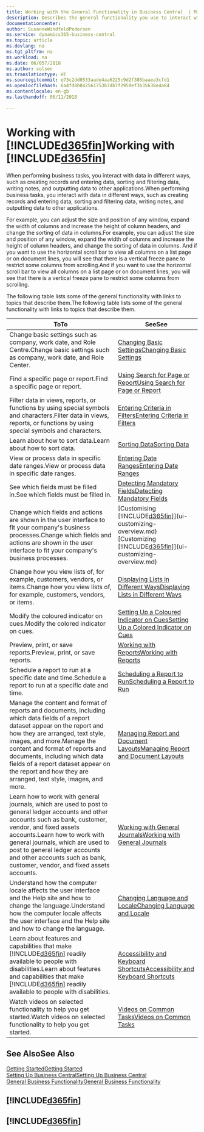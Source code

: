 ```yaml
---
title: Working with the General Functionality in Business Central  | Microsoft Docs
description: Describes the general functionality you use to interact with data in Business Central, such as entering values, sorting data, and changing views.
documentationcenter: 
author: SusanneWindfeldPedersen
ms.service: dynamics365-business-central
ms.topic: article
ms.devlang: na
ms.tgt_pltfrm: na
ms.workload: na
ms.date: 06/057/2018
ms.author: solsen
ms.translationtype: HT
ms.sourcegitcommit: e73c2dd0533aade4aa6225c9d2f385baaea3cfd1
ms.openlocfilehash: 6a4fd8b042561753b7db7f2959ef3b35638e4a84
ms.contentlocale: en-gb
ms.lasthandoff: 06/11/2018

---
```

# <a name="working-with-included365finincludesd365finmdmd"></a><span data-ttu-id="4c9e8-103">Working with [!INCLUDE[d365fin](includes/d365fin_md.md)]</span><span class="sxs-lookup"><span data-stu-id="4c9e8-103">Working with [!INCLUDE[d365fin](includes/d365fin_md.md)]</span></span>
<span data-ttu-id="4c9e8-104">When performing business tasks, you interact with data in different ways, such as creating records and entering data, sorting and filtering data, writing notes, and outputting data to other applications.</span><span class="sxs-lookup"><span data-stu-id="4c9e8-104">When performing business tasks, you interact with data in different ways, such as creating records and entering data, sorting and filtering data, writing notes, and outputting data to other applications.</span></span>

<span data-ttu-id="4c9e8-105">For example, you can adjust the size and position of any window, expand the width of columns and increase the height of column headers, and change the sorting of data in columns.</span><span class="sxs-lookup"><span data-stu-id="4c9e8-105">For example, you can adjust the size and position of any window, expand the width of columns and increase the height of column headers, and change the sorting of data in columns.</span></span> <span data-ttu-id="4c9e8-106">And if you want to use the horizontal scroll bar to view all columns on a list page or on document lines, you will see that there is a vertical freeze pane to restrict some columns from scrolling.</span><span class="sxs-lookup"><span data-stu-id="4c9e8-106">And if you want to use the horizontal scroll bar to view all columns on a list page or on document lines, you will see that there is a vertical freeze pane to restrict some columns from scrolling.</span></span>

<span data-ttu-id="4c9e8-107">The following table lists some of the general functionality with links to topics that describe them.</span><span class="sxs-lookup"><span data-stu-id="4c9e8-107">The following table lists some of the general functionality with links to topics that describe them.</span></span>

| <span data-ttu-id="4c9e8-108">To</span><span class="sxs-lookup"><span data-stu-id="4c9e8-108">To</span></span> | <span data-ttu-id="4c9e8-109">See</span><span class="sxs-lookup"><span data-stu-id="4c9e8-109">See</span></span> |
| --- | --- |
| <span data-ttu-id="4c9e8-110">Change basic settings such as company, work date, and Role Centre.</span><span class="sxs-lookup"><span data-stu-id="4c9e8-110">Change basic settings such as company, work date, and Role Center.</span></span> |[<span data-ttu-id="4c9e8-111">Changing Basic Settings</span><span class="sxs-lookup"><span data-stu-id="4c9e8-111">Changing Basic Settings</span></span>](ui-change-basic-settings.md) |
| <span data-ttu-id="4c9e8-112">Find a specific page or report.</span><span class="sxs-lookup"><span data-stu-id="4c9e8-112">Find a specific page or report.</span></span> |[<span data-ttu-id="4c9e8-113">Using Search for Page or Report</span><span class="sxs-lookup"><span data-stu-id="4c9e8-113">Using Search for Page or Report</span></span>](ui-search.md) |
| <span data-ttu-id="4c9e8-114">Filter data in views, reports, or functions by using special symbols and characters.</span><span class="sxs-lookup"><span data-stu-id="4c9e8-114">Filter data in views, reports, or functions by using special symbols and characters.</span></span> |[<span data-ttu-id="4c9e8-115">Entering Criteria in Filters</span><span class="sxs-lookup"><span data-stu-id="4c9e8-115">Entering Criteria in Filters</span></span>](ui-enter-criteria-filters.md) |
| <span data-ttu-id="4c9e8-116">Learn about how to sort data.</span><span class="sxs-lookup"><span data-stu-id="4c9e8-116">Learn about how to sort data.</span></span> |[<span data-ttu-id="4c9e8-117">Sorting Data</span><span class="sxs-lookup"><span data-stu-id="4c9e8-117">Sorting Data</span></span>](ui-sorting.md) |
| <span data-ttu-id="4c9e8-118">View or process data in specific date ranges.</span><span class="sxs-lookup"><span data-stu-id="4c9e8-118">View or process data in specific date ranges.</span></span> |[<span data-ttu-id="4c9e8-119">Entering Date Ranges</span><span class="sxs-lookup"><span data-stu-id="4c9e8-119">Entering Date Ranges</span></span>](ui-enter-date-ranges.md) |
| <span data-ttu-id="4c9e8-120">See which fields must be filled in.</span><span class="sxs-lookup"><span data-stu-id="4c9e8-120">See which fields must be filled in.</span></span> |[<span data-ttu-id="4c9e8-121">Detecting Mandatory Fields</span><span class="sxs-lookup"><span data-stu-id="4c9e8-121">Detecting Mandatory Fields</span></span>](ui-mandatory-fields.md) |
| <span data-ttu-id="4c9e8-122">Change which fields and actions are shown in the user interface to fit your company's business processes.</span><span class="sxs-lookup"><span data-stu-id="4c9e8-122">Change which fields and actions are shown in the user interface to fit your company's business processes.</span></span> |<span data-ttu-id="4c9e8-123">[Customising [!INCLUDE[d365fin](includes/d365fin_md.md)]](ui-customizing-overview.md)</span><span class="sxs-lookup"><span data-stu-id="4c9e8-123">[Customizing [!INCLUDE[d365fin](includes/d365fin_md.md)]](ui-customizing-overview.md)</span></span> |
| <span data-ttu-id="4c9e8-124">Change how you view lists of, for example, customers, vendors, or items.</span><span class="sxs-lookup"><span data-stu-id="4c9e8-124">Change how you view lists of, for example, customers, vendors, or items.</span></span> |[<span data-ttu-id="4c9e8-125">Displaying Lists in Different Ways</span><span class="sxs-lookup"><span data-stu-id="4c9e8-125">Displaying Lists in Different Ways</span></span>](across-display-lists-different-views.md) |
| <span data-ttu-id="4c9e8-126">Modify the coloured indicator on cues.</span><span class="sxs-lookup"><span data-stu-id="4c9e8-126">Modify the colored indicator on cues.</span></span> |[<span data-ttu-id="4c9e8-127">Setting Up a Coloured Indicator on Cues</span><span class="sxs-lookup"><span data-stu-id="4c9e8-127">Setting Up a Colored Indicator on Cues</span></span>](ui-how-setup-colored-indicator-cues.md) |
|<span data-ttu-id="4c9e8-128">Preview, print, or save reports.</span><span class="sxs-lookup"><span data-stu-id="4c9e8-128">Preview, print, or save reports.</span></span>|[<span data-ttu-id="4c9e8-129">Working with Reports</span><span class="sxs-lookup"><span data-stu-id="4c9e8-129">Working with Reports</span></span>](ui-work-report.md)|
| <span data-ttu-id="4c9e8-130">Schedule a report to run at a specific date and time.</span><span class="sxs-lookup"><span data-stu-id="4c9e8-130">Schedule a report to run at a specific date and time.</span></span> |[<span data-ttu-id="4c9e8-131">Scheduling a Report to Run</span><span class="sxs-lookup"><span data-stu-id="4c9e8-131">Scheduling a Report to Run</span></span>](ui-work-report.md#ScheduleReport) |
| <span data-ttu-id="4c9e8-132">Manage the content and format of reports and documents, including which data fields of a report dataset appear on the report and how they are arranged, text style, images, and more.</span><span class="sxs-lookup"><span data-stu-id="4c9e8-132">Manage the content and format of reports and documents, including which data fields of a report dataset appear on the report and how they are arranged, text style, images, and more.</span></span>|[<span data-ttu-id="4c9e8-133">Managing Report and Document Layouts</span><span class="sxs-lookup"><span data-stu-id="4c9e8-133">Managing Report and Document Layouts</span></span>](ui-manage-report-layouts.md) |
| <span data-ttu-id="4c9e8-134">Learn how to work with general journals, which are used to post to general ledger accounts and other accounts such as bank, customer, vendor, and fixed assets accounts.</span><span class="sxs-lookup"><span data-stu-id="4c9e8-134">Learn how to work with general journals, which are used to post to general ledger accounts and other accounts such as bank, customer, vendor, and fixed assets accounts.</span></span> |[<span data-ttu-id="4c9e8-135">Working with General Journals</span><span class="sxs-lookup"><span data-stu-id="4c9e8-135">Working with General Journals</span></span>](ui-work-general-journals.md) |
|<span data-ttu-id="4c9e8-136">Understand how the computer locale affects the user interface and the Help site and how to change the language.</span><span class="sxs-lookup"><span data-stu-id="4c9e8-136">Understand how the computer locale affects the user interface and the Help site and how to change the language.</span></span>|[<span data-ttu-id="4c9e8-137">Changing Language and Locale</span><span class="sxs-lookup"><span data-stu-id="4c9e8-137">Changing Language and Locale</span></span>](about-locale-language.md)|
|<span data-ttu-id="4c9e8-138">Learn about features and capabilities that make [!INCLUDE[d365fin](includes/d365fin_md.md)] readily available to people with disabilities.</span><span class="sxs-lookup"><span data-stu-id="4c9e8-138">Learn about features and capabilities that make [!INCLUDE[d365fin](includes/d365fin_md.md)] readily available to people with disabilities.</span></span>|[<span data-ttu-id="4c9e8-139">Accessibility and Keyboard Shortcuts</span><span class="sxs-lookup"><span data-stu-id="4c9e8-139">Accessibility and Keyboard Shortcuts</span></span>](ui-accessibility.md)|
|<span data-ttu-id="4c9e8-140">Watch videos on selected functionality to help you get started.</span><span class="sxs-lookup"><span data-stu-id="4c9e8-140">Watch videos on selected functionality to help you get started.</span></span>|[<span data-ttu-id="4c9e8-141">Videos on Common Tasks</span><span class="sxs-lookup"><span data-stu-id="4c9e8-141">Videos on Common Tasks</span></span>](across-videos.md)|  

## <a name="see-also"></a><span data-ttu-id="4c9e8-142">See Also</span><span class="sxs-lookup"><span data-stu-id="4c9e8-142">See Also</span></span>
[<span data-ttu-id="4c9e8-143">Getting Started</span><span class="sxs-lookup"><span data-stu-id="4c9e8-143">Getting Started</span></span>](product-get-started.md)  
[<span data-ttu-id="4c9e8-144">Setting Up Business Central</span><span class="sxs-lookup"><span data-stu-id="4c9e8-144">Setting Up Business Central</span></span>](setup.md)  
[<span data-ttu-id="4c9e8-145">General Business Functionality</span><span class="sxs-lookup"><span data-stu-id="4c9e8-145">General Business Functionality</span></span>](ui-across-business-areas.md)  

## [!INCLUDE[d365fin](includes/free_trial_md.md)]  
## [!INCLUDE[d365fin](includes/training_link_md.md)]

